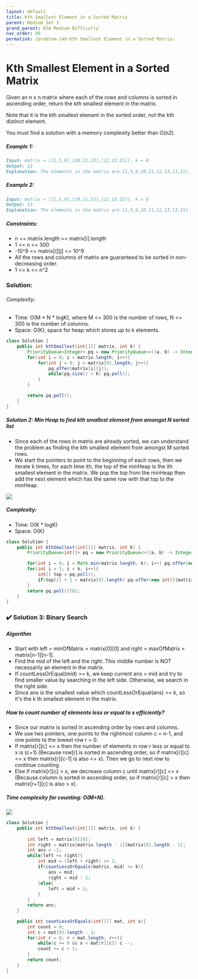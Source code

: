 ```yaml
---
layout: default
title: Kth Smallest Element in a Sorted Matrix
parent: Medium Set 3
grand_parent: DSA Medium Difficulty
nav_order: 49
permalink: /problem-149-Kth Smallest Element in a Sorted Matrix/
---
```

# Kth Smallest Element in a Sorted Matrix
Given an n x n matrix where each of the rows and columns is sorted in ascending order, return the kth smallest element in the matrix.

Note that it is the kth smallest element in the sorted order, not the kth distinct element.

You must find a solution with a memory complexity better than O(n2).

##### Example 1:
```markdown
Input: matrix = [[1,5,9],[10,11,13],[12,13,15]], k = 8
Output: 13
Explanation: The elements in the matrix are [1,5,9,10,11,12,13,13,15], and the 8th smallest number is 13
```
##### Example 2:
```markdown
Input: matrix = [[1,5,9],[10,11,13],[12,13,15]], k = 8
Output: 13
Explanation: The elements in the matrix are [1,5,9,10,11,12,13,13,15], and the 8th smallest number is 13
```
##### Constraints:
* n == matrix.length == matrix[i].length
* 1 <= n <= 300
* -10^9 <= matrix[i][j] <= 10^9
* All the rows and columns of matrix are guaranteed to be sorted in non-decreasing order.
* 1 <= k <= n^2

### Solution:
###### Complexity:
* Time: O(M * N * logK), where M <= 300 is the number of rows, N <= 300 is the number of columns.
* Space: O(K), space for heap which stores up to k elements.
```java
class Solution {
    public int kthSmallest(int[][] matrix, int k) {
        PriorityQueue<Integer> pq = new PriorityQueue<>((a, b) -> Integer.compare(b, a));
        for(int i = 0; i < matrix.length; i++){
            for(int j = 0; j < matrix[0].length; j++){
                pq.offer(matrix[i][j]);
                while(pq.size() > k) pq.poll();
            }
        }

        return pq.poll();
    }
}
```

##### Solution 2: Min Heap to find kth smallest element from amongst N sorted list
* Since each of the rows in matrix are already sorted, we can understand the problem as finding the kth smallest element from amongst M sorted rows.
* We start the pointers to point to the beginning of each rows, then we iterate k times, for each time ith, the top of the minHeap is the ith smallest element in the matrix. We pop the top from the minHeap then add the next element which has the same row with that top to the minHeap.

![](../../assets/images/ds/47843946-761b-49f9-a06f-5a973fca3ddc_1625719598.4144652.png)
##### Complexity:
* Time: O(K * logK)
* Space: O(K)

```java
class Solution {
    public int kthSmallest(int[][] matrix, int k) {
        PriorityQueue<int[]> pq = new PriorityQueue<>((a, b) -> Integer.compare(a[0], b[0]));

        for(int i = 0; i < Math.min(matrix.length, k); i++) pq.offer(new int[]{matrix[i][0], i, 0});
        for(int i = 1; i < k; i++){
            int[] top = pq.poll();
            if(top[2] + 1 < matrix[0].length) pq.offer(new int[]{matrix[top[1]][top[2] + 1], top[1], top[2] + 1});
        }
        return pq.poll()[0];
    }
}
```

### ✔️ Solution 3: Binary Search
##### Algorithm

* Start with left = minOfMatrix = matrix[0][0] and right = maxOfMatrix = matrix[n-1][n-1].
* Find the mid of the left and the right. This middle number is NOT necessarily an element in the matrix.
* If countLessOrEqual(mid) >= k, we keep current ans = mid and try to find smaller value by searching in the left side. Otherwise, we search in the right side.
* Since ans is the smallest value which countLessOrEqual(ans) >= k, so it's the k th smallest element in the matrix.

##### How to count number of elements less or equal to x efficiently?
* Since our matrix is sorted in ascending order by rows and columns.
* We use two pointers, one points to the rightmost column c = n-1, and one points to the lowest row r = 0.
* If matrix[r][c] <= x then the number of elements in row r less or equal to x is (c+1) (Because row[r] is sorted in ascending order, so if matrix[r][c] <= x then matrix[r][c-1] is also <= x). Then we go to next row to continue counting.
* Else if matrix[r][c] > x, we decrease column c until matrix[r][c] <= x (Because column is sorted in ascending order, so if matrix[r][c] > x then matrix[r+1][c] is also > x).

##### Time complexity for counting: O(M+N).
![](../../assets/images/ds/fc7abf43-7537-41ee-addc-7b73b219c9eb_1625657181.1571143.png)
```java
class Solution {
    public int kthSmallest(int[][] matrix, int k) {
        
        int left = matrix[0][0];
        int right = matrix[matrix.length - 1][matrix[0].length - 1];
        int ans = -1;
        while(left <= right){
            int mid = (left + right) >> 1;
            if(countLessOrEquals(matrix, mid) >= k){
                ans = mid;
                right = mid - 1;
            }else{
                left = mid + 1;
            }
        }
        return ans;
    }

    public int countLessOrEquals(int[][] mat, int x){
        int count = 0;
        int c = mat[0].length - 1;
        for(int r = 0; r < mat.length; r++){
            while(c >= 0 && x < mat[r][c]) c --;
            count += c + 1;
        }
        return count;
    }
}
```





